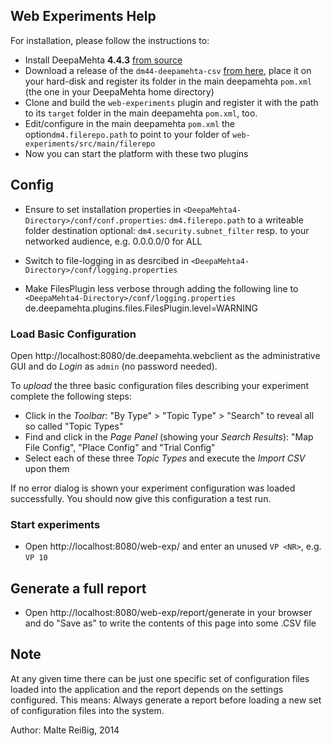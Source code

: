 
## Web Experiments Help

For installation, please follow the instructions to:

* Install DeepaMehta **4.4.3** [from source](https://trac.deepamehta.de/wiki/PluginDevelopmentGuide)
* Download a release of the `dm44-deepamehta-csv` [from here](http://download.deepamehta.de/dm44-deepamehta-csv-0.0.4.jar), place it on your hard-disk and register its  folder in the main deepamehta `pom.xml` (the one in your DeepaMehta home directory)
* Clone and build the `web-experiments` plugin and register it with the path to its `target` folder in the main deepamehta `pom.xml`, too.
* Edit/configure in the main deepamehta `pom.xml` the option`dm4.filerepo.path` to point to your folder of `web-experiments/src/main/filerepo`
* Now you can start the platform with these two plugins

## Config

* Ensure to set installation properties in `<DeepaMehta4-Directory>/conf/conf.properties`:
  `dm4.filerepo.path` to a writeable folder destination
   optional: `dm4.security.subnet_filter` resp. to your networked audience, e.g. 0.0.0.0/0 for ALL
  
* Switch to file-logging in as desrcibed in `<DeepaMehta4-Directory>/conf/logging.properties`

* Make FilesPlugin less verbose through adding the following line to `<DeepaMehta4-Directory>/conf/logging.properties`
  de.deepamehta.plugins.files.FilesPlugin.level=WARNING

### Load Basic Configuration

Open http://localhost:8080/de.deepamehta.webclient as the administrative GUI and do _Login_ as `admin` (no password needed).

To _upload_ the three basic configuration files describing your experiment complete the following steps:

* Click in the *Toolbar*: "By Type" > "Topic Type" > "Search" to reveal all so called "Topic Types"
* Find and click in the *Page Panel* (showing your _Search Results_): "Map File Config", "Place Config" and "Trial Config"
* Select each of these three _Topic Types_ and execute the *Import CSV* upon them

If no error dialog is shown your experiment configuration was loaded successfully. You should now give this configuration a test run.

### Start experiments

* Open http://localhost:8080/web-exp/ and enter an unused `VP <NR>`, e.g. `VP 10`

## Generate a full report

* Open http://localhost:8080/web-exp/report/generate in your browser and do "Save as" to write the contents of this page into some .CSV file

## Note

At any given time there can be just one specific set of configuration files loaded into the application and the report depends on the settings configured. This means: Always generate a report before loading a new set of configuration files into the system.


Author: Malte Reißig, 2014

